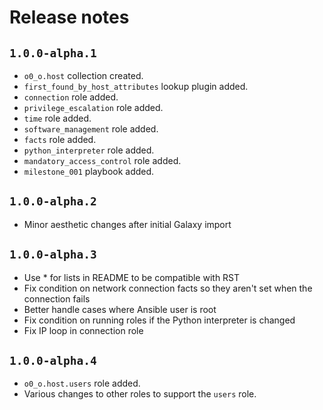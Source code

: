 # Release notes

## `1.0.0-alpha.1`

* `o0_o.host` collection created.
* `first_found_by_host_attributes` lookup plugin added.
* `connection` role added.
* `privilege_escalation` role added.
* `time` role added.
* `software_management` role added.
* `facts` role added.
* `python_interpreter` role added.
* `mandatory_access_control` role added.
* `milestone_001` playbook added.

## `1.0.0-alpha.2`

* Minor aesthetic changes after initial Galaxy import


## `1.0.0-alpha.3`

* Use * for lists in README to be compatible with RST
* Fix condition on network connection facts so they aren't set when the connection fails
* Better handle cases where Ansible user is root
* Fix condition on running roles if the Python interpreter is changed
* Fix IP loop in connection role

## `1.0.0-alpha.4`

* `o0_o.host.users` role added.
* Various changes to other roles to support the `users` role.
